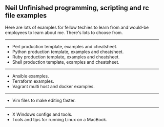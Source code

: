 Neil Unfinished programming, scripting and rc file examples
---

Here are lots of examples for fellow techies to learn from and would-be employees to learn about me. There's lots to 
choose from.

---
- Perl production template, examples and cheatsheet.
- Python production template, examples and cheatsheet.
- Ruby production template, examples and cheatsheet.
- Shell production template, examples and cheatsheet.

---
- Ansible examples.
- Terraform examples.
- Vagrant multi host and docker examples.

---
- Vim files to make editing faster.

---
- X Windows configs and tools.
- Tools and tips for running Linux on a MacBook.

